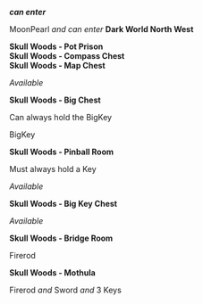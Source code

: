 ﻿***can enter***

MoonPearl *and* *can enter* **Dark World North West**

**Skull Woods - Pot Prison**  
**Skull Woods - Compass Chest**  
**Skull Woods - Map Chest**

*Available*

**Skull Woods - Big Chest**

Can always hold the BigKey

BigKey

**Skull Woods - Pinball Room**

Must always hold a Key

*Available*

**Skull Woods - Big Key Chest**

*Available*

**Skull Woods - Bridge Room**

Firerod

**Skull Woods - Mothula**

Firerod *and* Sword *and* 3 Keys
